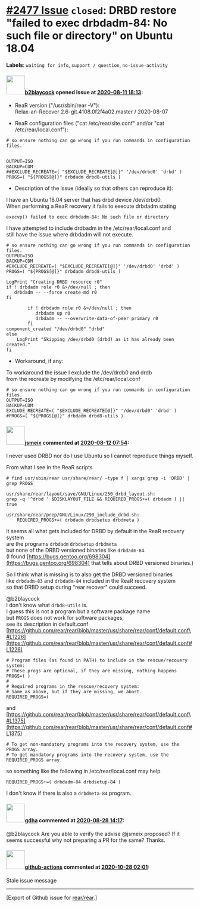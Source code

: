 [\#2477 Issue](https://github.com/rear/rear/issues/2477) `closed`: DRBD restore "failed to exec drbdadm-84: No such file or directory" on Ubuntu 18.04
======================================================================================================================================================

**Labels**: `waiting for info`, `support / question`,
`no-issue-activity`

#### <img src="https://avatars.githubusercontent.com/u/29578052?v=4" width="50">[b2blaycock](https://github.com/b2blaycock) opened issue at [2020-08-11 18:13](https://github.com/rear/rear/issues/2477):

-   ReaR version ("/usr/sbin/rear -V"):  
    Relax-an-Recover 2.6-git.4108.0f2f4a02.master / 2020-08-07

-   ReaR configuration files ("cat /etc/rear/site.conf" and/or "cat
    /etc/rear/local.conf"):

<!-- -->

    # so ensure nothing can go wrong if you run commands in configuration files.


    OUTPUT=ISO
    BACKUP=CDM
    ##EXCLUDE_RECREATE=( "$EXCLUDE_RECREATE[@]}" '/dev/drbd0' 'drbd' )
    PROGS=( "${PROGS[@]}" drbdadm drbd8-utils )

-   Description of the issue (ideally so that others can reproduce it):

I have an Ubuntu 18.04 server that has drbd device /dev/drbd0.  
When performing a ReaR recovery it fails to execute drbdadm stating

    execvp() failed to exec drbdadm-84: No such file or directory

I have attempted to include drdbadm in the /etc/rear/local.conf and  
still have the issue where drbdadm will not execute.

    # so ensure nothing can go wrong if you run commands in configuration files.
    OUTPUT=ISO
    BACKUP=CDM
    #EXCLUDE_RECREATE=( "$EXCLUDE_RECREATE[@]}" '/dev/drbd0' 'drbd' )
    PROGS=( "${PROGS[@]}" drbdadm drbd8-utils )

    LogPrint "Creating DRBD resource r0"
    if ! drbdadm role r0 &>/dev/null ; then
       drbdadm -- --force create-md r0
    fi
     
            if ! drbdadm role r0 &>/dev/null ; then
               drbdadm up r0
               drbdadm -- --overwrite-data-of-peer primary r0
            fi
    component_created "/dev/drbd0" "drbd"
    else
        LogPrint "Skipping /dev/drbd0 (drbd) as it has already been created."
    fi

-   Workaround, if any:

To workaround the issue I exclude the /dev/drdb0 and drdb  
from the recreate by modifying the /etc/rear/local.conf

    # so ensure nothing can go wrong if you run commands in configuration files.
    OUTPUT=ISO
    BACKUP=CDM
    EXCLUDE_RECREATE=( "$EXCLUDE_RECREATE[@]}" '/dev/drbd0' 'drbd' )
    #PROGS=( "${PROGS[@]}" drbdadm drbd8-utils )

#### <img src="https://avatars.githubusercontent.com/u/1788608?u=925fc54e2ce01551392622446ece427f51e2f0ce&v=4" width="50">[jsmeix](https://github.com/jsmeix) commented at [2020-08-12 07:54](https://github.com/rear/rear/issues/2477#issuecomment-672704937):

I never used DRBD nor do I use Ubuntu so I cannot reproduce things
myself.

From what I see in the ReaR scripts

    # find usr/sbin/rear usr/share/rear/ -type f | xargs grep -i 'DRBD' | grep PROGS

    usr/share/rear/layout/save/GNU/Linux/250_drbd_layout.sh:
    grep -q '^drbd ' $DISKLAYOUT_FILE && REQUIRED_PROGS+=( drbdadm ) || true

    usr/share/rear/prep/GNU/Linux/290_include_drbd.sh:
        REQUIRED_PROGS+=( drbdadm drbdsetup drbdmeta )

it seems all what gets included for DRBD by default in the ReaR recovery
system  
are the programs `drbdadm` `drbdsetup` `drbdmeta`  
but none of the DRBD versioned binaries like `drbdadm-84`.  
(I found
[https://bugs.gentoo.org/698304](https://bugs.gentoo.org/698304) that
tells about DRBD versioned binaries.)

So I think what is missing is to also get the DRBD versioned binaries  
like `drbdadm-83` and `drbdadm-84` included in the ReaR recovery
system  
so that DRBD setup during "rear recover" could succeed.

@b2blaycock  
I don't know what `drbd8-utils` is.  
I guess this is not a program but a software package name  
but `PROGS` does not work for software packages,  
see its description in default.conf  
[https://github.com/rear/rear/blob/master/usr/share/rear/conf/default.conf\#L1226](https://github.com/rear/rear/blob/master/usr/share/rear/conf/default.conf#L1226)

    # Program files (as found in PATH) to include in the rescue/recovery system:
    # These progs are optional, if they are missing, nothing happens
    PROGS=( )
    #
    # Required programs in the rescue/recovery system:
    # Same as above, but if they are missing, we abort.
    REQUIRED_PROGS=(

and  
[https://github.com/rear/rear/blob/master/usr/share/rear/conf/default.conf\#L1375](https://github.com/rear/rear/blob/master/usr/share/rear/conf/default.conf#L1375)

    # To get non-mandatory programs into the recovery system, use the PROGS array.
    # To get mandatory programs into the recovery system, use the REQUIRED_PROGS array.

so something like the following in /etc/rear/local.conf may help

    REQUIRED_PROGS+=( drbdadm-84 drbdsetup-84 )

I don't know if there is also a `drbdmeta-84` program.

#### <img src="https://avatars.githubusercontent.com/u/888633?u=cdaeb31efcc0048d3619651aa18dd4b76e636b21&v=4" width="50">[gdha](https://github.com/gdha) commented at [2020-08-28 14:17](https://github.com/rear/rear/issues/2477#issuecomment-682600907):

@b2blaycock Are you able to verify the advise @jsmeix proposed? If it
seems successful why not preparing a PR for the same? Thanks.

#### <img src="https://avatars.githubusercontent.com/in/15368?v=4" width="50">[github-actions](https://github.com/apps/github-actions) commented at [2020-10-28 02:01](https://github.com/rear/rear/issues/2477#issuecomment-717646897):

Stale issue message

------------------------------------------------------------------------

\[Export of Github issue for
[rear/rear](https://github.com/rear/rear).\]
